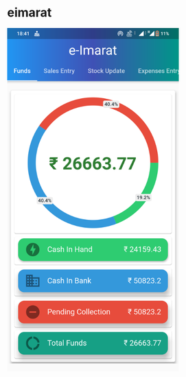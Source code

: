# eimarat

<img src="https://github.com/mechbullgt/eimarat/blob/master/flutter_08.png" width="400">
